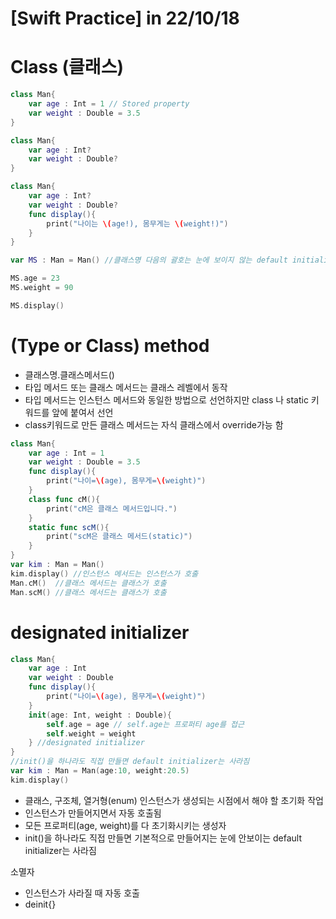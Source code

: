 # [Swift Practice] in 22/10/18

# Class (클래스)
```Swift
class Man{
    var age : Int = 1 // Stored property
    var weight : Double = 3.5
}
```

```Swift
class Man{
    var age : Int?
    var weight : Double?
}
```

```Swift
class Man{
    var age : Int?
    var weight : Double?
    func display(){
        print("나이는 \(age!), 몸무게는 \(weight!)")
    }
}

var MS : Man = Man() //클래스명 다음의 괄호는 눈에 보이지 않는 default initializer를 나타냄

MS.age = 23
MS.weight = 90

MS.display()
```

# (Type or Class) method

* 클래스명.클래스메서드()
* 타입 메서드 또는 클래스 메서드는 클래스 레벨에서 동작
* 타입 메서드는 인스턴스 메서드와 동일한 방법으로 선언하지만 class 나 static 키워드를 앞에 붙여서 선언
* class키워드로 만든 클래스 메서드는 자식 클래스에서 override가능 함

```Swift
class Man{
    var age : Int = 1
    var weight : Double = 3.5
    func display(){
        print("나이=\(age), 몸무게=\(weight)")
    }
    class func cM(){
        print("cM은 클래스 메서드입니다.")
    }
    static func scM(){
        print("scM은 클래스 메서드(static)")
    }
}
var kim : Man = Man()
kim.display() //인스턴스 메서드는 인스턴스가 호출 
Man.cM()  //클래스 메서드는 클래스가 호출
Man.scM() //클래스 메서드는 클래스가 호출
```

# designated initializer
```Swift
class Man{
    var age : Int
    var weight : Double
    func display(){
        print("나이=\(age), 몸무게=\(weight)")
    }
    init(age: Int, weight : Double){
        self.age = age // self.age는 프로퍼티 age를 접근
        self.weight = weight
    } //designated initializer
}
//init()을 하나라도 직접 만들면 default initializer는 사라짐
var kim : Man = Man(age:10, weight:20.5)
kim.display()

```

* 클래스, 구조체, 열거형(enum) 인스턴스가 생성되는 시점에서 해야 할 초기화 작업
* 인스턴스가 만들어지면서 자동 호출됨 
* 모든 프로퍼티(age, weight)를 다 초기화시키는 생성자
* init()을 하나라도 직접 만들면 기본적으로 만들어지는 눈에 안보이는 default initializer는 사라짐

소멸자
* 인스턴스가 사라질 때 자동 호출
* deinit{} 

